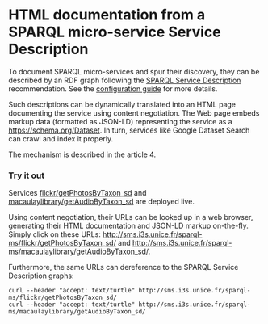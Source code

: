 # HTML documentation from a SPARQL micro-service Service Description

To document SPARQL micro-services and spur their discovery, they can be described by an RDF graph following the [SPARQL Service Description](https://www.w3.org/TR/2013/REC-sparql11-service-description-20130321/) recommendation. See the [configuration guide](02-config.md#configuration-with-a-sparql-service-description-file) for more details.

Such descriptions can be dynamically translated into an HTML page documenting the service using content negotiation. The Web page embeds markup data (formatted as JSON-LD) representing the service as a https://schema.org/Dataset. In turn, services like Google Dataset Search can crawl and index it properly.

The mechanism is described in the article [4](../README.md#Publications).


### Try it out

Services [flickr/getPhotosByTaxon_sd](/src/sparqlms/flickr/getPhotosByTaxon_sd) and [macaulaylibrary/getAudioByTaxon_sd](/src/sparqlms/macaulaylibrary/getAudioByTaxon_sd) are deployed live. 

Using content negotiation, their URLs can be looked up in a web browser, generating their HTML documentation and JSON-LD markup on-the-fly. Simply click on these URLs:
http://sms.i3s.unice.fr/sparql-ms/flickr/getPhotosByTaxon_sd/ and 
http://sms.i3s.unice.fr/sparql-ms/macaulaylibrary/getAudioByTaxon_sd/.

Furthermore, the same URLs can dereference to the SPARQL Service Description graphs:
```
curl --header "accept: text/turtle" http://sms.i3s.unice.fr/sparql-ms/flickr/getPhotosByTaxon_sd/
curl --header "accept: text/turtle" http://sms.i3s.unice.fr/sparql-ms/macaulaylibrary/getAudioByTaxon_sd/
```
